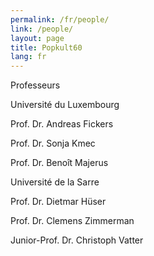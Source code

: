 ```yaml
---
permalink: /fr/people/
link: /people/
layout: page
title: Popkult60
lang: fr
---
```


Professeurs

Université du Luxembourg

Prof. Dr. Andreas Fickers

Prof. Dr. Sonja Kmec

Prof. Dr. Benoît Majerus

Université de la Sarre

Prof. Dr. Dietmar Hüser

Prof. Dr. Clemens Zimmerman

Junior-Prof. Dr. Christoph Vatter
